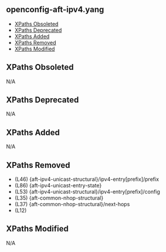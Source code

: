## openconfig-aft-ipv4.yang

- [XPaths Obsoleted](#xpaths-obsoleted)
- [XPaths Deprecated](#xpaths-deprecated)
- [XPaths Added](#xpaths-added)
- [XPaths Removed](#xpaths-removed)
- [XPaths Modified](#xpaths-modified)

## XPaths Obsoleted

N/A

## XPaths Deprecated

N/A

## XPaths Added

N/A

## XPaths Removed

- (L46)	{aft-ipv4-unicast-structural}/ipv4-entry[prefix]/prefix
- (L86)	{aft-ipv4-unicast-entry-state}
- (L53)	{aft-ipv4-unicast-structural}/ipv4-entry[prefix]/config
- (L35)	{aft-common-nhop-structural}
- (L37)	{aft-common-nhop-structural}/next-hops
- (L12)	

## XPaths Modified

N/A

